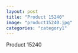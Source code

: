 ```yaml
---
layout: post
title: "Product 15240"
image: "product15240.jpg"
categories: "category1"
---
```

Product 15240
